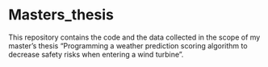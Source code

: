 # Masters_thesis
This repository contains the code and the data collected in the scope of my master’s thesis “Programming a weather prediction scoring algorithm to decrease safety risks when entering a wind turbine”. 
